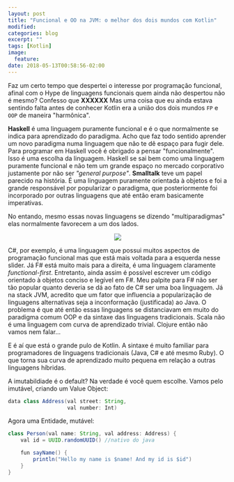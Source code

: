 ```yaml
---
layout: post
title: "Funcional e OO na JVM: o melhor dos dois mundos com Kotlin"
modified:
categories: blog
excerpt: ""
tags: [Kotlin]
image:
  feature:
date: 2018-05-13T00:58:56-02:00
---
```


Faz um certo tempo que despertei o interesse por programação funcional, afinal com o Hype de linguagens funcionais quem ainda não despertou não é mesmo? Confesso que **XXXXXX** Mas uma coisa que eu ainda estava sentindo falta antes de conhecer Kotlin era a união dos dois mundos `FP` e `OOP` de maneira "harmônica".

**Haskell** é uma linguagem puramente funcional e é o que normalmente se indica para aprendizado do paradigma. Acho que faz todo sentido aprender um novo paradigma numa linguagem que não te dê espaço para fugir dele. Para programar em Haskell você é obrigado a pensar "funcionalmente". Isso é uma escolha da linguagem. Haskell se sai bem como uma linguagem puramente funcional e não tem um grande espaço no mercado corporativo justamente por não ser *"general purpose"*. **Smalltalk** teve um papel parecido na história. É uma linguagem puramente orientada à objetos e foi a grande responsável por popularizar o paradigma, que posteriormente foi incorporado por outras linguagens que até então eram basicamente imperativas. 

No entando, mesmo essas novas linguagens se dizendo "multiparadigmas" elas normalmente favorecem a um dos lados.  


<div style="text-align:center">
  <img style="text-align: center;" src="{{ site.url }}/images/2018-05-13-kotlin/fp-oop-slider.png">
</div>

C#, por exemplo, é uma linguagem que possui muitos aspectos de programação funcional mas que está mais voltada para a esquerda nesse slider. Já F# está muito mais para a direita, é uma linguagem claramente *functional-first*. Entretanto, ainda assim é possível escrever um código orientado à objetos conciso e legível em F#. Meu palpite para F# não ser tão popular quanto deveria se dá ao fato de C# ser uma boa linguagem. Já na stack JVM, acredito que um fator que influencia a popularização de linguagens alternativas seja a inconformação (justificada) ao Java. O problema é que até então essas linguagens se distanciavam em muito do paradigma comum OOP e da sintaxe das linguagens tradicionais. Scala não é uma linguagem com curva de aprendizado trivial. Clojure então não vamos nem falar...

E é aí que está o grande pulo de Kotlin. A sintaxe é muito familiar para programadores de linguagens tradicionais (Java, C# e até mesmo Ruby). O que torna sua curva de aprendizado muito pequena em relação a outras linguagens híbridas.

A imutabildiade é o default? Na verdade é você quem escolhe. Vamos pelo imutável, criando um Value Object:

```java
data class Address(val street: String,
                   val number: Int)
```

Agora uma Entidade, mutável:

```java
class Person(val name: String, val address: Address) {
    val id = UUID.randomUUID() //nativo do java

    fun sayName() {
        println("Hello my name is $name! And my id is $id")
    }
}
```
